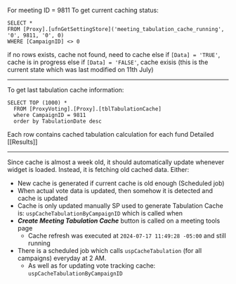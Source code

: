 For meeting ID = 9811
To get current caching status:
```
SELECT *
FROM [Proxy].[ufnGetSettingStore]('meeting_tabulation_cache_running', '0', 9811, '0', 0)
WHERE [CampaignID] <> 0
```

if no rows exists, cache not found, need to cache
else if  `[Data] = 'TRUE'`, cache is in progress
else if `[Data] = 'FALSE'`, cache exisis (this is the current state which was last modified on 11th July)
- - -
To get last tabulation cache information:
```
SELECT TOP (1000) *
  FROM [ProxyVoting].[Proxy].[tblTabulationCache]
  where CampaignID = 9811
  order by TabulationDate desc
```
Each row contains cached tabulation calculation for each fund
Detailed [[Results]]
- - -
Since cache is almost a week old, it should automatically update whenever widget is loaded. Instead, it is fetching old cached data. Either:
- New cache is generated if current cache is old enough (Scheduled job)
- When actual vote data is updated, then somehow it is detected and cache is updated
- Cache is only updated manually
SP used to generate Tabulation Cache is: `uspCacheTabulationByCampaignID` which is called when 
- ***Create Meeting Tabulation Cache*** button is called on a meeting tools page
	- Cache refresh was executed at `2024-07-17 11:49:28 -05:00` and still running
- There is a scheduled job which calls `uspCacheTabulation` (for all campaigns) everyday at 2 AM.
	- As well as for updating vote tracking cache: `uspCacheTabulationByCampaignID`

